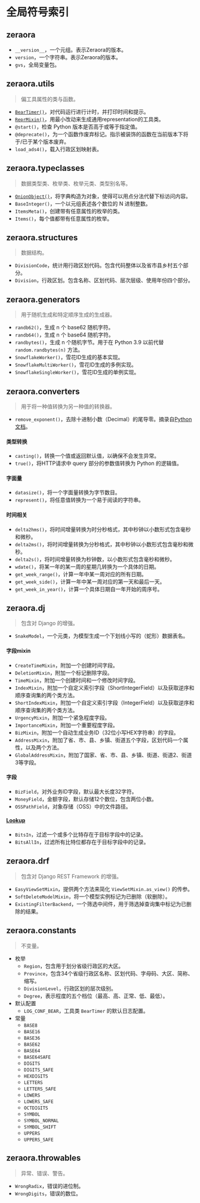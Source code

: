 # 全局符号索引

## zeraora

- `__version__`，一个元组。表示Zeraora的版本。
- `version`，一个字符串。表示Zeraora的版本。
- `gvs`，全局变量包。

## zeraora.utils

> 偏工具属性的类与函数。

- [`BearTimer()`](./zeraora/BearTimer.md)，对代码运行进行计时，并打印时间和提示。
- [`ReprMixin()`](./zeraora/ReprMixin.md)，用最小改动来生成通用representation的工具类。
- `@start()`，检查 Python 版本是否高于或等于指定值。
- `@deprecate()`，为一个函数作废弃标记。指示被装饰的函数在当前版本下将于/已于某个版本废弃。
- `load_ads4()`，载入行政区划映射表。

## zeraora.typeclasses

> 数据类型类、枚举类、枚举元类、类型别名等。

- [`OnionObject()`](./zeraora/OnionObject.md)，将字典构造为对象，使得可以用点分法代替下标访问内容。
- `BaseInteger()`，一个以元组表述各个数位的 N 进制整数。
- `ItemsMeta()`，创建带有任意属性的枚举的类。
- `Items()`，每个值都带有任意属性的枚举。

## zeraora.structures

> 数据结构。

- `DivisionCode`，统计用行政区划代码。包含代码整体以及省市县乡村五个部分。
- `Division`，行政区划。包含名称、区划代码、层次层级、使用年份四个部分。

## zeraora.generators

> 用于随机生成和特定顺序生成的生成器。

- `randb62()`，生成 n 个 base62 随机字符。
- `randb64()`，生成 n 个 base64 随机字符。
- `randbytes()`，生成 n 个随机字节。用于在 Python 3.9 以前代替 `random.randbytes(n)` 方法。
- `SnowflakeWorker()`，雪花ID生成的基本实现。
- `SnowflakeMultiWorker()`，雪花ID生成的多例实现。
- `SnowflakeSingleWorker()`，雪花ID生成的单例实现。

## zeraora.converters

> 用于将一种值转换为另一种值的转换器。

- `remove_exponent()`，去除十进制小数（Decimal）的尾导零。摘录自[Python文档](https://docs.python.org/zh-cn/3/library/decimal.html#decimal-faq)。

#### 类型转换

- `casting()`，转换一个值或返回默认值，以确保不会发生异常。
- `true()`，将HTTP请求中 query 部分的参数值转换为 Python 的逻辑值。

#### 字面量

- `datasize()`，将一个字面量转换为字节数目。
- `represent()`，将任意值转换为一个易于阅读的字符串。

#### 时间相关

- `delta2hms()`，将时间增量转换为时分秒格式，其中秒钟以小数形式包含毫秒和微秒。
- `delta2ms()`，将时间增量转换为分秒格式，其中秒钟以小数形式包含毫秒和微秒。
- `delta2s()`，将时间增量转换为秒钟数，以小数形式包含毫秒和微秒。
- `wdate()`，将某一年的某一周的星期几转换为一个具体的日期。
- `get_week_range()`，计算一年中某一周对应的所有日期。
- `get_week_side()`，计算一年中某一周对应的第一天和最后一天。
- `get_week_in_year()`，计算一个具体日期自一年开始的周序号。

## zeraora.dj

> 包含对 Django 的增强。

- `SnakeModel`，一个元类，为模型生成一个下划线小写的（蛇形）数据表名。

#### 字段mixin

- `CreateTimeMixin`，附加一个创建时间字段。
- `DeletionMixin`，附加一个标记删除字段。
- `TimeMixin`，附加一个创建时间和一个修改时间字段。
- `IndexMixin`，附加一个自定义索引字段（ShortIntegerField）以及获取逆序和顺序查询集的两个类方法。
- `ShortIndexMixin`，附加一个自定义索引字段（IntegerField）以及获取逆序和顺序查询集的两个类方法。
- `UrgencyMixin`，附加一个紧急程度字段。
- `ImportanceMixin`，附加一个重要程度字段。
- `BizMixin`，附加一个自动生成业务ID（32位小写HEX字符串）的字段。
- `AddressMixin`，附加了省、市、县、乡镇、街道五个字段，区划代码一个属性，以及两个方法。
- `GlobalAddressMixin`，附加了国家、省、市、县、乡镇、街道、街道2、街道3等字段。

#### 字段

- `BizField`，对外业务ID字段，默认最大长度32字符。
- `MoneyField`，金额字段，默认存储12个数位，包含两位小数。
- `OSSPathField`，对象存储（OSS）中的文件路径。

#### [Lookup](https://docs.djangoproject.com/zh-hans/4.2/ref/models/lookups/#lookup-reference)

- `BitsIn`，过滤一个或多个比特存在于目标字段中的记录。
- `BitsAllIn`，过滤所有比特位都存在于目标字段中的记录。


## zeraora.drf

> 包含对 Django REST Framework 的增强。

- `EasyViewSetMixin`，提供两个方法来简化 `ViewSetMixin.as_view()` 的传参。
- `SoftDeleteModelMixin`，将一个模型实例标记为已删除（软删除）。
- `ExistingFilterBackend`，一个筛选中间件，用于筛选掉查询集中标记为已删除的结果。

## zeraora.constants

> 不变量。

- 枚举
  - `Region`，包含用于划分省级行政区的大区。
  - `Province`，包含34个省级行政区名称、区划代码、字母码、大区、简称、缩写。
  - `DivisionLevel`，行政区划的层次级别。
  - `Degree`，表示程度的五个档位（最高、高、正常、低、最低）。
- 默认配置
  - `LOG_CONF_BEAR`，工具类 `BearTimer` 的默认日志配置。
- 常量
  - `BASE8`
  - `BASE16`
  - `BASE36`
  - `BASE62`
  - `BASE64`
  - `BASE64SAFE`
  - `DIGITS`
  - `DIGITS_SAFE`
  - `HEXDIGITS`
  - `LETTERS`
  - `LETTERS_SAFE`
  - `LOWERS`
  - `LOWERS_SAFE`
  - `OCTDIGITS`
  - `SYMBOL`
  - `SYMBOL_NORMAL`
  - `SYMBOL_SHIFT`
  - `UPPERS`
  - `UPPERS_SAFE`

## zeraora.throwables

> 异常、错误、警告。

- `WrongRadix`，错误的进位制。
- `WrongDigits`，错误的数位。
